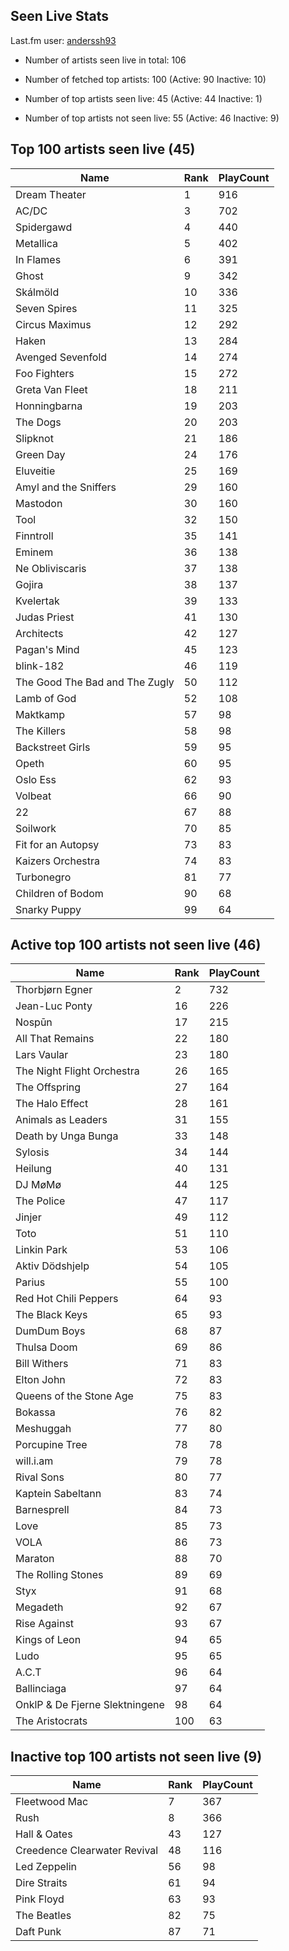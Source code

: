 ## Seen Live Stats

Last.fm user: [anderssh93](https://www.last.fm/user/anderssh93)

- Number of artists seen live in total: 106

- Number of fetched top artists: 100 (Active: 90 Inactive: 10)

- Number of top artists seen live: 45 (Active: 44 Inactive: 1)

- Number of top artists not seen live: 55 (Active: 46 Inactive: 9)

## Top 100 artists seen live (45)

Name                           | Rank | PlayCount
------------------------------ | ---- | ---------
Dream Theater                  | 1    | 916      
AC/DC                          | 3    | 702      
Spidergawd                     | 4    | 440      
Metallica                      | 5    | 402      
In Flames                      | 6    | 391      
Ghost                          | 9    | 342      
Skálmöld                       | 10   | 336      
Seven Spires                   | 11   | 325      
Circus Maximus                 | 12   | 292      
Haken                          | 13   | 284      
Avenged Sevenfold              | 14   | 274      
Foo Fighters                   | 15   | 272      
Greta Van Fleet                | 18   | 211      
Honningbarna                   | 19   | 203      
The Dogs                       | 20   | 203      
Slipknot                       | 21   | 186      
Green Day                      | 24   | 176      
Eluveitie                      | 25   | 169      
Amyl and the Sniffers          | 29   | 160      
Mastodon                       | 30   | 160      
Tool                           | 32   | 150      
Finntroll                      | 35   | 141      
Eminem                         | 36   | 138      
Ne Obliviscaris                | 37   | 138      
Gojira                         | 38   | 137      
Kvelertak                      | 39   | 133      
Judas Priest                   | 41   | 130      
Architects                     | 42   | 127      
Pagan's Mind                   | 45   | 123      
blink-182                      | 46   | 119      
The Good The Bad and The Zugly | 50   | 112      
Lamb of God                    | 52   | 108      
Maktkamp                       | 57   | 98       
The Killers                    | 58   | 98       
Backstreet Girls               | 59   | 95       
Opeth                          | 60   | 95       
Oslo Ess                       | 62   | 93       
Volbeat                        | 66   | 90       
22                             | 67   | 88       
Soilwork                       | 70   | 85       
Fit for an Autopsy             | 73   | 83       
Kaizers Orchestra              | 74   | 83       
Turbonegro                     | 81   | 77       
Children of Bodom              | 90   | 68       
Snarky Puppy                   | 99   | 64       

## Active top 100 artists not seen live (46)

Name                           | Rank | PlayCount
------------------------------ | ---- | ---------
Thorbjørn Egner                | 2    | 732      
Jean-Luc Ponty                 | 16   | 226      
Nospūn                         | 17   | 215      
All That Remains               | 22   | 180      
Lars Vaular                    | 23   | 180      
The Night Flight Orchestra     | 26   | 165      
The Offspring                  | 27   | 164      
The Halo Effect                | 28   | 161      
Animals as Leaders             | 31   | 155      
Death by Unga Bunga            | 33   | 148      
Sylosis                        | 34   | 144      
Heilung                        | 40   | 131      
DJ MøMø                        | 44   | 125      
The Police                     | 47   | 117      
Jinjer                         | 49   | 112      
Toto                           | 51   | 110      
Linkin Park                    | 53   | 106      
Aktiv Dödshjelp                | 54   | 105      
Parius                         | 55   | 100      
Red Hot Chili Peppers          | 64   | 93       
The Black Keys                 | 65   | 93       
DumDum Boys                    | 68   | 87       
Thulsa Doom                    | 69   | 86       
Bill Withers                   | 71   | 83       
Elton John                     | 72   | 83       
Queens of the Stone Age        | 75   | 83       
Bokassa                        | 76   | 82       
Meshuggah                      | 77   | 80       
Porcupine Tree                 | 78   | 78       
will.i.am                      | 79   | 78       
Rival Sons                     | 80   | 77       
Kaptein Sabeltann              | 83   | 74       
Barnesprell                    | 84   | 73       
Love                           | 85   | 73       
VOLA                           | 86   | 73       
Maraton                        | 88   | 70       
The Rolling Stones             | 89   | 69       
Styx                           | 91   | 68       
Megadeth                       | 92   | 67       
Rise Against                   | 93   | 67       
Kings of Leon                  | 94   | 65       
Ludo                           | 95   | 65       
A.C.T                          | 96   | 64       
Ballinciaga                    | 97   | 64       
OnklP & De Fjerne Slektningene | 98   | 64       
The Aristocrats                | 100  | 63       

## Inactive top 100 artists not seen live (9)

Name                         | Rank | PlayCount
---------------------------- | ---- | ---------
Fleetwood Mac                | 7    | 367      
Rush                         | 8    | 366      
Hall & Oates                 | 43   | 127      
Creedence Clearwater Revival | 48   | 116      
Led Zeppelin                 | 56   | 98       
Dire Straits                 | 61   | 94       
Pink Floyd                   | 63   | 93       
The Beatles                  | 82   | 75       
Daft Punk                    | 87   | 71       
